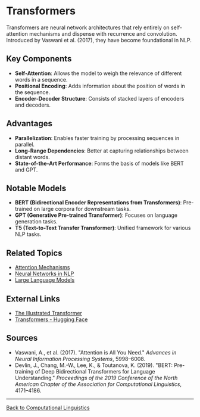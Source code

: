 # Transformers

Transformers are neural network architectures that rely entirely on self-attention mechanisms and dispense with recurrence and convolution. Introduced by Vaswani et al. (2017), they have become foundational in NLP.

## Key Components

- **Self-Attention**: Allows the model to weigh the relevance of different words in a sequence.
- **Positional Encoding**: Adds information about the position of words in the sequence.
- **Encoder-Decoder Structure**: Consists of stacked layers of encoders and decoders.

## Advantages

- **Parallelization**: Enables faster training by processing sequences in parallel.
- **Long-Range Dependencies**: Better at capturing relationships between distant words.
- **State-of-the-Art Performance**: Forms the basis of models like BERT and GPT.


## Notable Models

- **BERT (Bidirectional Encoder Representations from Transformers)**: Pre-trained on large corpora for downstream tasks.
- **GPT (Generative Pre-trained Transformer)**: Focuses on language generation tasks.
- **T5 (Text-to-Text Transfer Transformer)**: Unified framework for various NLP tasks.

## Related Topics

- [Attention Mechanisms](Attention-Mechanisms.md)
- [Neural Networks in NLP](Neural-Networks-in-NLP.md)
- [Large Language Models](Large-Language-Models.md)

## External Links

- [The Illustrated Transformer](https://jalammar.github.io/illustrated-transformer/)
- [Transformers - Hugging Face](https://huggingface.co/transformers/)

## Sources

- Vaswani, A., et al. (2017). "Attention is All You Need." *Advances in Neural Information Processing Systems*, 5998–6008.
- Devlin, J., Chang, M.-W., Lee, K., & Toutanova, K. (2019). "BERT: Pre-training of Deep Bidirectional Transformers for Language Understanding." *Proceedings of the 2019 Conference of the North American Chapter of the Association for Computational Linguistics*, 4171–4186.

---

[Back to Computational Linguistics](README.md)
